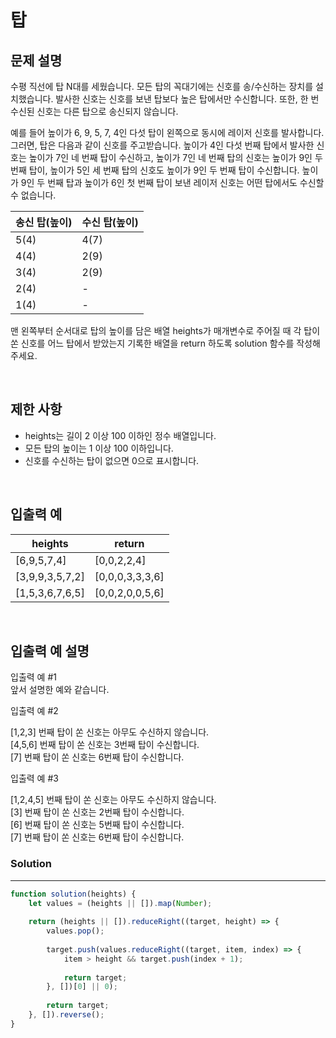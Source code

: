 # 탑

## 문제 설명
수평 직선에 탑 N대를 세웠습니다. 모든 탑의 꼭대기에는 신호를 송/수신하는 장치를 설치했습니다. 발사한 신호는 신호를 보낸 탑보다 높은 탑에서만 수신합니다. 또한, 한 번 수신된 신호는 다른 탑으로 송신되지 않습니다.

예를 들어 높이가 6, 9, 5, 7, 4인 다섯 탑이 왼쪽으로 동시에 레이저 신호를 발사합니다. 그러면, 탑은 다음과 같이 신호를 주고받습니다. 높이가 4인 다섯 번째 탑에서 발사한 신호는 높이가 7인 네 번째 탑이 수신하고, 높이가 7인 네 번째 탑의 신호는 높이가 9인 두 번째 탑이, 높이가 5인 세 번째 탑의 신호도 높이가 9인 두 번째 탑이 수신합니다. 높이가 9인 두 번째 탑과 높이가 6인 첫 번째 탑이 보낸 레이저 신호는 어떤 탑에서도 수신할 수 없습니다.

| 송신 탑(높이) | 수신 탑(높이) |
| --- | --- |
| 5(4) | 4(7) |
| 4(4) | 2(9) |
| 3(4) | 2(9) |
| 2(4) | - |
| 1(4) | - |

맨 왼쪽부터 순서대로 탑의 높이를 담은 배열 heights가 매개변수로 주어질 때 각 탑이 쏜 신호를 어느 탑에서 받았는지 기록한 배열을 return 하도록 solution 함수를 작성해주세요.

<br/>

## 제한 사항
- heights는 길이 2 이상 100 이하인 정수 배열입니다.
- 모든 탑의 높이는 1 이상 100 이하입니다.
- 신호를 수신하는 탑이 없으면 0으로 표시합니다.

<br/>

## 입출력 예

| heights | return |
| --- | --- |
| [6,9,5,7,4] | [0,0,2,2,4] |
| [3,9,9,3,5,7,2] | [0,0,0,3,3,3,6] |
| [1,5,3,6,7,6,5] | [0,0,2,0,0,5,6] |

<br/>


## 입출력 예 설명
입출력 예 #1<br/>
앞서 설명한 예와 같습니다.

입출력 예 #2

[1,2,3] 번째 탑이 쏜 신호는 아무도 수신하지 않습니다.<br/>
[4,5,6] 번째 탑이 쏜 신호는 3번째 탑이 수신합니다.<br/>
[7] 번째 탑이 쏜 신호는 6번째 탑이 수신합니다.<br/>

입출력 예 #3

[1,2,4,5] 번째 탑이 쏜 신호는 아무도 수신하지 않습니다.<br/>
[3] 번째 탑이 쏜 신호는 2번째 탑이 수신합니다.<br/>
[6] 번째 탑이 쏜 신호는 5번째 탑이 수신합니다.<br/>
[7] 번째 탑이 쏜 신호는 6번째 탑이 수신합니다.<br/>


### Solution

---

```javascript
function solution(heights) {
    let values = (heights || []).map(Number);
    
    return (heights || []).reduceRight((target, height) => {
        values.pop();
        
        target.push(values.reduceRight((target, item, index) => {
            item > height && target.push(index + 1); 
            
            return target;
        }, [])[0] || 0);
        
        return target;
    }, []).reverse();
}
```
